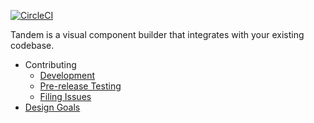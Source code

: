 [![CircleCI](https://circleci.com/gh/tandemcode/tandem.svg?style=svg)](https://circleci.com/gh/tandemcode/tandem)

Tandem is a visual component builder that integrates with your existing codebase.

- Contributing
  - [Development](./docs/contributing/development.md)
  - [Pre-release Testing](./docs/contributing/pre-release-testing.md)
  - [Filing Issues](./docs/contributing/issues.md)
- [Design Goals](./docs/design-goals.md)
